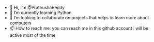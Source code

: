 - 👋 Hi, I’m @PrathushaReddy
- 🌱 I’m currently learning Python 
- 💞️ I’m looking to collaborate on projects that helps to learn more about computers
- 📫 How to reach me: you can reach me in this github account i will be active most of the time 

<!---
PrathushaReddy/PrathushaReddy is a ✨ special ✨ repository because its `README.md` (this file) appears on your GitHub profile.
You can click the Preview link to take a look at your changes.
--->
